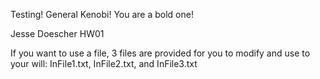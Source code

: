 Testing! General Kenobi! You are a bold one!


Jesse Doescher
HW01


If you want to use a file, 3 files are provided for you to modify and use to your will:
  InFile1.txt, InFile2.txt, and InFile3.txt
